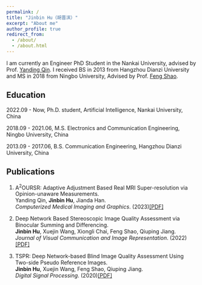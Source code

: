 ```yaml
---
permalink: /
title: "Jinbin Hu（胡晋滨）"
excerpt: "About me"
author_profile: true
redirect_from: 
  - /about/
  - /about.html
---
```


I am currently an Engineer PhD Student in the Nankai University, advised by Prof. <a href="https://ai.nankai.edu.cn/info/1034/5201.htm" title="Yanding Qin">Yanding Qin</a>. I received BS in 2013 from Hangzhou Dianzi University and MS in 2018 from Ningbo University, Advised by Prof. <a href="https://tutors.eol.cn/web/index/tabledetails?service_id=36&tutor_id=7988&rel=3&type=1" title="Feng Shao">Feng Shao</a>.

Education
------
2022.09 - Now, Ph.D. student, Artificial Intelligence, Nankai University, China

2018.09 - 2021.06,  M.S. Electronics and Communication Engineering, Ningbo University, China

2013.09 - 2017.06,  B.S. Communication Engineering, Hangzhou Dianzi University, China

Publications
------
1. A<sup>2</sup>OURSR: Adaptive Adjustment Based Real MRI Super-resolution via Opinion-unaware Measurements. <br> Yanding Qin, **Jinbin Hu**, Jianda Han. <br> *Computerized Medical Imaging and Graphics*. (2023)<a href="https://www.sciencedirect.com/science/article/pii/S0895611123000654" title="2023_CMIG_A2OURSR">[PDF]</a>

2. Deep Network Based Stereoscopic Image Quality Assessment via Binocular Summing and Differencing. <br> **Jinbin Hu**, Xuejin Wang, Xiongli Chai, Feng Shao, Qiuping Jiang. <br> *Journal of Visual Communication and Image Representation*. (2022)<a href="https://www.sciencedirect.com/science/article/pii/S1051200420301949" title="2022_JVCIR_Deep_Ste_SD_IQA">[PDF]</a>

3. TSPR: Deep Network-based Blind Image Quality Assessment Using Two-side Pseudo Reference Images. <br> **Jinbin Hu**, Xuejin Wang, Feng Shao, Qiuping Jiang. <br> *Digital Signal Processing*. (2020)<a href="https://www.sciencedirect.com/science/article/pii/S1047320321002820" title="2020_DSP_TSPR">[PDF]</a>
